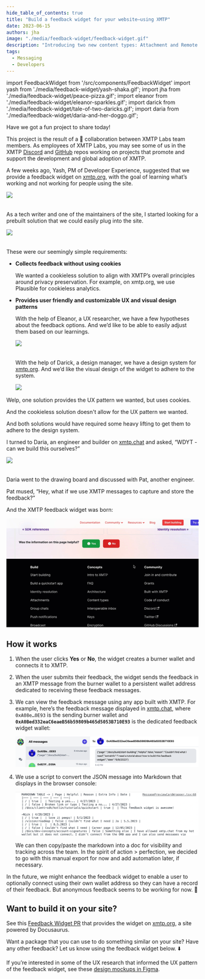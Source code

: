```yaml
---
hide_table_of_contents: true
title: "Build a feedback widget for your website—using XMTP"
date: 2023-06-15
authors: jha
image: "./media/feedback-widget/feedback-widget.gif"
description: "Introducing two new content types: Attachment and Remote Attachment."
tags:
  - Messaging
  - Developers
---
```


import FeedbackWidget from '/src/components/FeedbackWidget'
import yash from './media/feedback-widget/yash-shaka.gif';
import jha from './media/feedback-widget/peace-pizza.gif';
import eleanor from './media/feedback-widget/eleanor-sparkles.gif';
import darick from './media/feedback-widget/tale-of-two-daricks.gif';
import daria from './media/feedback-widget/daria-and-her-doggo.gif';

Have we got a fun project to share today!

This project is the result of a 🤝 collaboration between XMTP Labs team members. As employees of XMTP Labs, you may see some of us in the XMTP [Discord](https://discord.gg/xmtp) and [GitHub](https://github.com/xmtp) repos working on projects that promote and support the development and global adoption of XMTP.

A few weeks ago, Yash, PM of Developer Experience, suggested that we provide a feedback widget on [xmtp.org](http://xmtp.org), with the goal of learning what’s working and not working for people using the site.

<!--truncate-->

<div style={{ display: "flex", justifyContent: "center" }}>
    <img src={yash} style={{ width:"250px", align: "center" }} />
</div>
<br/>

As a tech writer and one of the maintainers of the site, I started looking for a prebuilt solution that we could easily plug into the site.

<div style={{ display: "flex", justifyContent: "center" }}>
    <img src={jha} style={{width:"250px"}} />
</div>
<br/>

These were our seemingly simple requirements:

- **Collects feedback without using cookies**

  We wanted a cookieless solution to align with XMTP’s overall principles around privacy preservation. For example, on xmtp.org, we use Plausible for cookieless analytics.

- **Provides user friendly and customizable UX and visual design patterns**

  With the help of Eleanor, a UX researcher, we have a few hypotheses about the feedback options. And we’d like to be able to easily adjust them based on our learnings.

    <div style={{ display: "flex", justifyContent: "center" }}>
        <img src={eleanor} style={{width:"250px"}}/>
    </div>
    <br/>

    With the help of Darick, a design manager, we have a design system for [xmtp.org](http://xmtp.org). And we’d like the visual design of the widget to adhere to the system.

    <div style={{ display: "flex", justifyContent: "center" }}>
    <img src={darick} style={{width:"250px"}}/>
    </div>

Welp, one solution provides the UX pattern we wanted, but uses cookies.

And the cookieless solution doesn't allow for the UX pattern we wanted.

And both solutions would have required some heavy lifting to get them to adhere to the design system.

I turned to Daria, an engineer and builder on [xmtp.chat](http://xmtp.chat) and asked, “WDYT - can we build this ourselves?”

<div style={{ display: "flex", justifyContent: "center" }}>
<img src={daria} style={{width:"250px"}}/>
</div>
<br/>

Daria went to the drawing board and discussed with Pat, another engineer.

Pat mused, “Hey, what if we use XMTP messages to capture and store the feedback?”

And the XMTP feedback widget was born:

![feedback-widget.gif](./media/feedback-widget/feedback-widget.gif)

## How it works

1. When the user clicks **Yes** or **No**, the widget creates a burner wallet and connects it to XMTP.
2. When the user submits their feedback, the widget sends the feedback in an XMTP message from the burner wallet to a persistent wallet address dedicated to receiving these feedback messages.
3. We can view the feedback message using any app built with XMTP. For example, here’s the feedback message displayed in [xmtp.chat](https://xmtp.chat/), where `0xA08e…0E93` is the sending burner wallet and **`0xA0Bed332eaC6eaeB56b59809b465d5053B710E93`** is the dedicated feedback widget wallet:

   ![Feedback messages in xmtp.chat](./media/feedback-widget/feedback-messages.png)

4. We use a script to convert the JSON message into Markdown that displays in the browser console:

   ![Feedback messages in markdown](./media/feedback-widget/feedback-markdown.png)

   We can then copy/paste the markdown into a doc for visibility and tracking across the team. In the spirit of action > perfection, we decided to go with this manual export for now and add automation later, if necessary.

In the future, we might enhance the feedback widget to enable a user to optionally connect using their own wallet address so they can have a record of their feedback. But anonymous feedback seems to be working for now. 🥸

## Want to build it on your site?

See this [Feedback Widget PR](https://github.com/xmtp/xmtp-dot-org/pull/344) that provides the widget on [xmtp.org](https://xmtp.org/), a site powered by Docusaurus.

Want a package that you can use to do something similar on your site? Have any other feedback? Let us know using the feedback widget below. ⬇️

If you’re interested in some of the UX research that informed the UX pattern of the feedback widget, see these [design mockups in Figma](https://www.figma.com/file/TlpmopJyaIPq8Fxex0CaBG/xmtp.org-feedback-widget?type=design&node-id=11-79&t=0r2OpWcNKWT5yLx0-4).

<br/>
<FeedbackWidget />
